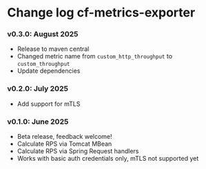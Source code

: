 # Change log cf-metrics-exporter

### v0.3.0: August 2025
* Release to maven central
* Changed metric name from `custom_http_throughput` to `custom_throughput`
* Update dependencies

### v0.2.0: July 2025
* Add support for mTLS

### v0.1.0: June 2025
* Beta release, feedback welcome!
* Calculate RPS via Tomcat MBean
* Calculate RPS via Spring Request handlers
* Works with basic auth credentials only, mTLS not supported yet

